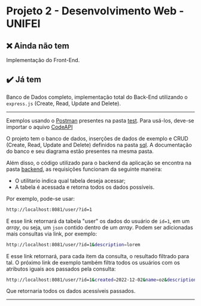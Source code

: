 # Projeto 2 - Desenvolvimento Web - UNIFEI

## ❌ Ainda não tem

Implementação do Front-End.

## ✔️ Já tem

Banco de Dados completo, implementação total do Back-End utilizando o `express.js` (Create, Read, Update and Delete).

---

Exemplos usando o [Postman](https://www.postman.com/) presentes na pasta [test](/backend/test/). Para usá-los, deve-se importar o aquivo [CodeAPI](/backend/test/CodeBaseAPI.postman.json)

O projeto tem o banco de dados, inserções de dados de exemplo e CRUD (Create, Read, Update and Delete) definidos na pasta [sql](/sql). A documentação do banco e seu diagrama estão presentes na mesma pasta.

Além disso, o código utilizado para o backend da aplicação se encontra na pasta [backend](/backend), as requisições funcionam da seguinte maneira:

- O utilitario indica qual tabela deseja acessar;
- A tabela é acessada e retorna todos os dados possíveis.

Por exemplo, pode-se usar:

```bash
http://localhost:8081/user/?id=1
```

E esse link retornará da tabela "user" os dados do usuário de `id=1`, em um _array_, ou seja, um `json` contido dentro de um _array_. Podem ser adicionadas mais consultas via link, por exemplo:

```bash
http://localhost:8081/user/?id=1&description=lorem
```

E esse link retornará, para cada item da consulta, o resultado filtrado para tal. O próximo link de exemplo também filtra todos os usuários com os atributos iguais aos passados pela consulta:

```bash
http://localhost:8081/user/?id=1&created=2022-12-02&name=oz&description=lorem&deleted=true
```

Que retornaria todos os dados acessíveis passados.

---
